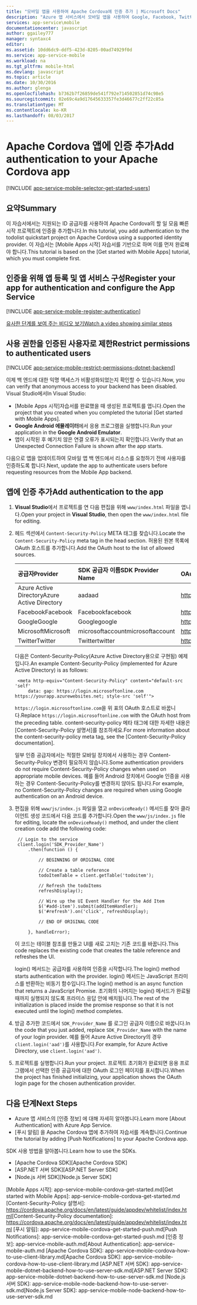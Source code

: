 ```yaml
---
title: "모바일 앱을 사용하여 Apache Cordova에 인증 추가 | Microsoft Docs"
description: "Azure 앱 서비스에서 모바일 앱을 사용하여 Google, Facebook, Twitter, Microsoft를 비롯한 다양한 ID 공급자를 통해 Apache Cordova 앱의 사용자를 인증하는 방법을 알아봅니다."
services: app-service\mobile
documentationcenter: javascript
author: ggailey777
manager: syntaxc4
editor: 
ms.assetid: 10dd6dc9-ddf5-423d-8205-00ad74929f0d
ms.service: app-service-mobile
ms.workload: na
ms.tgt_pltfrm: mobile-html
ms.devlang: javascript
ms.topic: article
ms.date: 10/30/2016
ms.author: glenga
ms.openlocfilehash: b7362b7f26859de541f792e714502851d74c98e5
ms.sourcegitcommit: 02e69c4a9d17645633357fe3d46677c2ff22c85a
ms.translationtype: MT
ms.contentlocale: ko-KR
ms.lasthandoff: 08/03/2017
---
```

# <a name="add-authentication-to-your-apache-cordova-app"></a><span data-ttu-id="84bea-103">Apache Cordova 앱에 인증 추가</span><span class="sxs-lookup"><span data-stu-id="84bea-103">Add authentication to your Apache Cordova app</span></span>
[!INCLUDE [app-service-mobile-selector-get-started-users](../../includes/app-service-mobile-selector-get-started-users.md)]

## <a name="summary"></a><span data-ttu-id="84bea-104">요약</span><span class="sxs-lookup"><span data-stu-id="84bea-104">Summary</span></span>
<span data-ttu-id="84bea-105">이 자습서에서는 지원되는 ID 공급자를 사용하여 Apache Cordova의 할 일 모음 빠른 시작 프로젝트에 인증을 추가합니다.</span><span class="sxs-lookup"><span data-stu-id="84bea-105">In this tutorial, you add authentication to the todolist quickstart project on Apache Cordova using a supported identity provider.</span></span> <span data-ttu-id="84bea-106">이 자습서는 [Mobile Apps 시작] 자습서를 기반으로 하며 이를 먼저 완료해야 합니다.</span><span class="sxs-lookup"><span data-stu-id="84bea-106">This tutorial is based on the [Get started with Mobile Apps] tutorial, which you must complete first.</span></span>

## <span data-ttu-id="84bea-107"><a name="register"></a>인증을 위해 앱 등록 및 앱 서비스 구성</span><span class="sxs-lookup"><span data-stu-id="84bea-107"><a name="register"></a>Register your app for authentication and configure the App Service</span></span>
[!INCLUDE [app-service-mobile-register-authentication](../../includes/app-service-mobile-register-authentication.md)]

[<span data-ttu-id="84bea-108">유사한 단계를 보여 주는 비디오 보기</span><span class="sxs-lookup"><span data-stu-id="84bea-108">Watch a video showing similar steps</span></span>](https://channel9.msdn.com/series/Azure-connected-services-with-Cordova/Azure-connected-services-task-8-Azure-authentication)

## <span data-ttu-id="84bea-109"><a name="permissions"></a>사용 권한을 인증된 사용자로 제한</span><span class="sxs-lookup"><span data-stu-id="84bea-109"><a name="permissions"></a>Restrict permissions to authenticated users</span></span>
[!INCLUDE [app-service-mobile-restrict-permissions-dotnet-backend](../../includes/app-service-mobile-restrict-permissions-dotnet-backend.md)]

<span data-ttu-id="84bea-110">이제 백 엔드에 대한 익명 액세스가 비활성화되었는지 확인할 수 있습니다.</span><span class="sxs-lookup"><span data-stu-id="84bea-110">Now, you can verify that anonymous access to your backend has been disabled.</span></span> <span data-ttu-id="84bea-111">Visual Studio에서</span><span class="sxs-lookup"><span data-stu-id="84bea-111">In Visual Studio:</span></span>

* <span data-ttu-id="84bea-112">[Mobile Apps 시작]자습서를 완료했을 때 생성된 프로젝트를 엽니다.</span><span class="sxs-lookup"><span data-stu-id="84bea-112">Open the project that you created when you completed the tutorial [Get started with Mobile Apps].</span></span>
* <span data-ttu-id="84bea-113">**Google Android 에뮬레이터**에서 응용 프로그램을 실행합니다.</span><span class="sxs-lookup"><span data-stu-id="84bea-113">Run your application in the **Google Android Emulator**.</span></span>
* <span data-ttu-id="84bea-114">앱이 시작된 후 예기치 않은 연결 오류가 표시되는지 확인합니다.</span><span class="sxs-lookup"><span data-stu-id="84bea-114">Verify that an Unexpected Connection Failure is shown after the app starts.</span></span>

<span data-ttu-id="84bea-115">다음으로 앱을 업데이트하여 모바일 앱 백 엔드에서 리소스를 요청하기 전에 사용자를 인증하도록 합니다.</span><span class="sxs-lookup"><span data-stu-id="84bea-115">Next, update the app to authenticate users before requesting resources from the Mobile App backend.</span></span>

## <span data-ttu-id="84bea-116"><a name="add-authentication"></a>앱에 인증 추가</span><span class="sxs-lookup"><span data-stu-id="84bea-116"><a name="add-authentication"></a>Add authentication to the app</span></span>
1. <span data-ttu-id="84bea-117">**Visual Studio**에서 프로젝트를 연 다음 편집을 위해 `www/index.html` 파일을 엽니다.</span><span class="sxs-lookup"><span data-stu-id="84bea-117">Open your project in **Visual Studio**, then open the `www/index.html` file for editing.</span></span>
2. <span data-ttu-id="84bea-118">헤드 섹션에서 `Content-Security-Policy` META 태그를 찾습니다.</span><span class="sxs-lookup"><span data-stu-id="84bea-118">Locate the `Content-Security-Policy` meta tag in the head section.</span></span>  <span data-ttu-id="84bea-119">허용된 원본 목록에 OAuth 호스트를 추가합니다.</span><span class="sxs-lookup"><span data-stu-id="84bea-119">Add the OAuth host to the list of allowed sources.</span></span>

   | <span data-ttu-id="84bea-120">공급자</span><span class="sxs-lookup"><span data-stu-id="84bea-120">Provider</span></span> | <span data-ttu-id="84bea-121">SDK 공급자 이름</span><span class="sxs-lookup"><span data-stu-id="84bea-121">SDK Provider Name</span></span> | <span data-ttu-id="84bea-122">OAuth 호스트</span><span class="sxs-lookup"><span data-stu-id="84bea-122">OAuth Host</span></span> |
   |:--- |:--- |:--- |
   | <span data-ttu-id="84bea-123">Azure Active Directory</span><span class="sxs-lookup"><span data-stu-id="84bea-123">Azure Active Directory</span></span> | <span data-ttu-id="84bea-124">aad</span><span class="sxs-lookup"><span data-stu-id="84bea-124">aad</span></span> | <span data-ttu-id="84bea-125">https://login.microsoftonline.com</span><span class="sxs-lookup"><span data-stu-id="84bea-125">https://login.microsoftonline.com</span></span> |
   | <span data-ttu-id="84bea-126">Facebook</span><span class="sxs-lookup"><span data-stu-id="84bea-126">Facebook</span></span> | <span data-ttu-id="84bea-127">Facebook</span><span class="sxs-lookup"><span data-stu-id="84bea-127">facebook</span></span> | <span data-ttu-id="84bea-128">https://www.facebook.com</span><span class="sxs-lookup"><span data-stu-id="84bea-128">https://www.facebook.com</span></span> |
   | <span data-ttu-id="84bea-129">Google</span><span class="sxs-lookup"><span data-stu-id="84bea-129">Google</span></span> | <span data-ttu-id="84bea-130">Google</span><span class="sxs-lookup"><span data-stu-id="84bea-130">google</span></span> | <span data-ttu-id="84bea-131">https://accounts.google.com</span><span class="sxs-lookup"><span data-stu-id="84bea-131">https://accounts.google.com</span></span> |
   | <span data-ttu-id="84bea-132">Microsoft</span><span class="sxs-lookup"><span data-stu-id="84bea-132">Microsoft</span></span> | <span data-ttu-id="84bea-133">microsoftaccount</span><span class="sxs-lookup"><span data-stu-id="84bea-133">microsoftaccount</span></span> | <span data-ttu-id="84bea-134">https://login.live.com</span><span class="sxs-lookup"><span data-stu-id="84bea-134">https://login.live.com</span></span> |
   | <span data-ttu-id="84bea-135">Twitter</span><span class="sxs-lookup"><span data-stu-id="84bea-135">Twitter</span></span> | <span data-ttu-id="84bea-136">Twitter</span><span class="sxs-lookup"><span data-stu-id="84bea-136">twitter</span></span> | <span data-ttu-id="84bea-137">https://api.twitter.com</span><span class="sxs-lookup"><span data-stu-id="84bea-137">https://api.twitter.com</span></span> |

    <span data-ttu-id="84bea-138">다음은 Content-Security-Policy(Azure Active Directory용으로 구현됨) 예제입니다.</span><span class="sxs-lookup"><span data-stu-id="84bea-138">An example Content-Security-Policy (implemented for Azure Active Directory) is as follows:</span></span>

        <meta http-equiv="Content-Security-Policy" content="default-src 'self'
            data: gap: https://login.microsoftonline.com https://yourapp.azurewebsites.net; style-src 'self'">

    <span data-ttu-id="84bea-139">`https://login.microsoftonline.com`을 위 표의 OAuth 호스트로 바꿉니다.</span><span class="sxs-lookup"><span data-stu-id="84bea-139">Replace `https://login.microsoftonline.com` with the OAuth host from the preceding table.</span></span>  <span data-ttu-id="84bea-140">content-security-policy 메타 태그에 대한 자세한 내용은 [Content-Security-Policy 설명서]를 참조하세요.</span><span class="sxs-lookup"><span data-stu-id="84bea-140">For more information about the content-security-policy meta tag, see the [Content-Security-Policy documentation].</span></span>

    <span data-ttu-id="84bea-141">일부 인증 공급자에서는 적절한 모바일 장치에서 사용하는 경우 Content-Security-Policy 변경이 필요하지 않습니다.</span><span class="sxs-lookup"><span data-stu-id="84bea-141">Some authentication providers do not require Content-Security-Policy changes when used on appropriate mobile devices.</span></span>  <span data-ttu-id="84bea-142">예를 들어 Android 장치에서 Google 인증을 사용하는 경우 Content-Security-Policy를 변경하지 않아도 됩니다.</span><span class="sxs-lookup"><span data-stu-id="84bea-142">For example, no Content-Security-Policy changes are required when using Google authentication on an Android device.</span></span>

3. <span data-ttu-id="84bea-143">편집을 위해 `www/js/index.js` 파일을 열고 `onDeviceReady()` 메서드를 찾아 클라이언트 생성 코드에서 다음 코드를 추가합니다.</span><span class="sxs-lookup"><span data-stu-id="84bea-143">Open the `www/js/index.js` file for editing, locate the `onDeviceReady()` method, and under the client  creation code add the following code:</span></span>

        // Login to the service
        client.login('SDK_Provider_Name')
            .then(function () {

                // BEGINNING OF ORIGINAL CODE

                // Create a table reference
                todoItemTable = client.getTable('todoitem');

                // Refresh the todoItems
                refreshDisplay();

                // Wire up the UI Event Handler for the Add Item
                $('#add-item').submit(addItemHandler);
                $('#refresh').on('click', refreshDisplay);

                // END OF ORIGINAL CODE

            }, handleError);

    <span data-ttu-id="84bea-144">이 코드는 테이블 참조를 만들고 UI를 새로 고치는 기존 코드를 바꿉니다.</span><span class="sxs-lookup"><span data-stu-id="84bea-144">This code replaces the existing code that creates the table reference and refreshes the UI.</span></span>

    <span data-ttu-id="84bea-145">login() 메서드는 공급자를 사용하여 인증을 시작합니다.</span><span class="sxs-lookup"><span data-stu-id="84bea-145">The login() method starts authentication with the provider.</span></span> <span data-ttu-id="84bea-146">login() 메서드는 JavaScript 프라미스를 반환하는 비동기 함수입니다.</span><span class="sxs-lookup"><span data-stu-id="84bea-146">The login() method is an async function that returns a JavaScript Promise.</span></span>  <span data-ttu-id="84bea-147">초기화의 나머지는 login() 메서드가 완료될 때까지 실행되지 않도록 프라미스 응답 안에 배치됩니다.</span><span class="sxs-lookup"><span data-stu-id="84bea-147">The rest of the initialization is placed inside the promise response so that it is not executed until the login() method completes.</span></span>

4. <span data-ttu-id="84bea-148">방금 추가한 코드에서 `SDK_Provider_Name` 를 로그인 공급자 이름으로 바꿉니다.</span><span class="sxs-lookup"><span data-stu-id="84bea-148">In the code that you just added, replace `SDK_Provider_Name` with the name of your login provider.</span></span> <span data-ttu-id="84bea-149">예를 들어 Azure Active Directory의 경우 `client.login('aad')`를 사용합니다.</span><span class="sxs-lookup"><span data-stu-id="84bea-149">For example, for Azure Active Directory, use `client.login('aad')`.</span></span>
5. <span data-ttu-id="84bea-150">프로젝트를 실행합니다.</span><span class="sxs-lookup"><span data-stu-id="84bea-150">Run your project.</span></span>  <span data-ttu-id="84bea-151">프로젝트 초기화가 완료되면 응용 프로그램에서 선택한 인증 공급자에 대한 OAuth 로그인 페이지를 표시합니다.</span><span class="sxs-lookup"><span data-stu-id="84bea-151">When the project has finished initializing, your application shows the OAuth login page for the chosen authentication provider.</span></span>

## <span data-ttu-id="84bea-152"><a name="next-steps"></a>다음 단계</span><span class="sxs-lookup"><span data-stu-id="84bea-152"><a name="next-steps"></a>Next Steps</span></span>
* <span data-ttu-id="84bea-153">Azure 앱 서비스의 [인증 정보] 에 대해 자세히 알아봅니다.</span><span class="sxs-lookup"><span data-stu-id="84bea-153">Learn more [About Authentication] with Azure App Service.</span></span>
* <span data-ttu-id="84bea-154">[푸시 알림] 을 Apache Cordova 앱에 추가하여 자습서를 계속합니다.</span><span class="sxs-lookup"><span data-stu-id="84bea-154">Continue the tutorial by adding [Push Notifications] to your Apache Cordova app.</span></span>

<span data-ttu-id="84bea-155">SDK 사용 방법을 알아봅니다.</span><span class="sxs-lookup"><span data-stu-id="84bea-155">Learn how to use the SDKs.</span></span>

* <span data-ttu-id="84bea-156">[Apache Cordova SDK]</span><span class="sxs-lookup"><span data-stu-id="84bea-156">[Apache Cordova SDK]</span></span>
* <span data-ttu-id="84bea-157">[ASP.NET 서버 SDK]</span><span class="sxs-lookup"><span data-stu-id="84bea-157">[ASP.NET Server SDK]</span></span>
* <span data-ttu-id="84bea-158">[Node.js 서버 SDK]</span><span class="sxs-lookup"><span data-stu-id="84bea-158">[Node.js Server SDK]</span></span>

<!-- URLs. -->
<span data-ttu-id="84bea-159">[Mobile Apps 시작]: app-service-mobile-cordova-get-started.md</span><span class="sxs-lookup"><span data-stu-id="84bea-159">[Get started with Mobile Apps]: app-service-mobile-cordova-get-started.md</span></span>
<span data-ttu-id="84bea-160">[Content-Security-Policy 설명서]: https://cordova.apache.org/docs/en/latest/guide/appdev/whitelist/index.html</span><span class="sxs-lookup"><span data-stu-id="84bea-160">[Content-Security-Policy documentation]: https://cordova.apache.org/docs/en/latest/guide/appdev/whitelist/index.html</span></span>
<span data-ttu-id="84bea-161">[푸시 알림]: app-service-mobile-cordova-get-started-push.md</span><span class="sxs-lookup"><span data-stu-id="84bea-161">[Push Notifications]: app-service-mobile-cordova-get-started-push.md</span></span>
<span data-ttu-id="84bea-162">[인증 정보]: app-service-mobile-auth.md</span><span class="sxs-lookup"><span data-stu-id="84bea-162">[About Authentication]: app-service-mobile-auth.md</span></span>
<span data-ttu-id="84bea-163">[Apache Cordova SDK]: app-service-mobile-cordova-how-to-use-client-library.md</span><span class="sxs-lookup"><span data-stu-id="84bea-163">[Apache Cordova SDK]: app-service-mobile-cordova-how-to-use-client-library.md</span></span>
<span data-ttu-id="84bea-164">[ASP.NET 서버 SDK]: app-service-mobile-dotnet-backend-how-to-use-server-sdk.md</span><span class="sxs-lookup"><span data-stu-id="84bea-164">[ASP.NET Server SDK]: app-service-mobile-dotnet-backend-how-to-use-server-sdk.md</span></span>
<span data-ttu-id="84bea-165">[Node.js 서버 SDK]: app-service-mobile-node-backend-how-to-use-server-sdk.md</span><span class="sxs-lookup"><span data-stu-id="84bea-165">[Node.js Server SDK]: app-service-mobile-node-backend-how-to-use-server-sdk.md</span></span>
